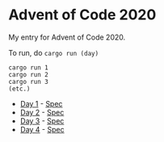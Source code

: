 # Advent of Code 2020

My entry for Advent of Code 2020.

To run, do `cargo run (day)`

```
cargo run 1
cargo run 2
cargo run 3
(etc.)
```

- [Day 1](src/days/day1.rs) - [Spec](https://adventofcode.com/2020/day/1)
- [Day 2](src/days/day2.rs) - [Spec](https://adventofcode.com/2020/day/2)
- [Day 3](src/days/day3.rs) - [Spec](https://adventofcode.com/2020/day/3)
- [Day 4](src/days/day4.rs) - [Spec](https://adventofcode.com/2020/day/4)
